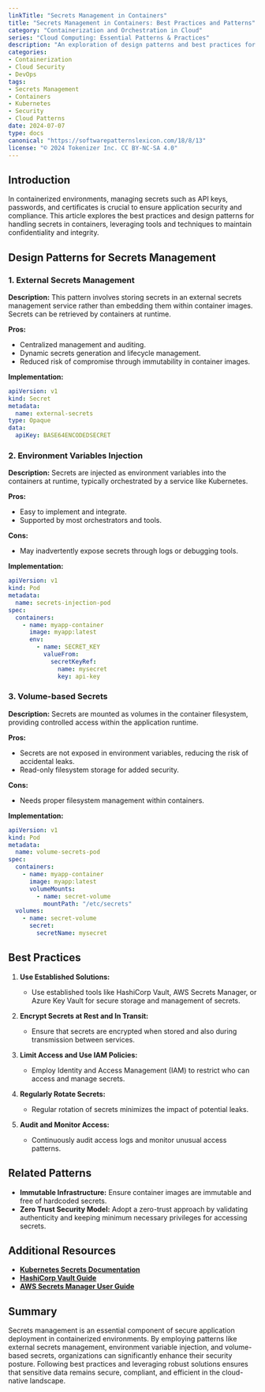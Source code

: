 ```yaml
---
linkTitle: "Secrets Management in Containers"
title: "Secrets Management in Containers: Best Practices and Patterns"
category: "Containerization and Orchestration in Cloud"
series: "Cloud Computing: Essential Patterns & Practices"
description: "An exploration of design patterns and best practices for managing secrets in containerized environments, ensuring security and compliance."
categories:
- Containerization
- Cloud Security
- DevOps
tags:
- Secrets Management
- Containers
- Kubernetes
- Security
- Cloud Patterns
date: 2024-07-07
type: docs
canonical: "https://softwarepatternslexicon.com/18/8/13"
license: "© 2024 Tokenizer Inc. CC BY-NC-SA 4.0"
---
```


## Introduction

In containerized environments, managing secrets such as API keys, passwords, and certificates is crucial to ensure application security and compliance. This article explores the best practices and design patterns for handling secrets in containers, leveraging tools and techniques to maintain confidentiality and integrity.

## Design Patterns for Secrets Management

### 1. External Secrets Management

**Description:** This pattern involves storing secrets in an external secrets management service rather than embedding them within container images. Secrets can be retrieved by containers at runtime.

**Pros:**
- Centralized management and auditing.
- Dynamic secrets generation and lifecycle management.
- Reduced risk of compromise through immutability in container images.

**Implementation:**
```yaml
apiVersion: v1
kind: Secret
metadata:
  name: external-secrets
type: Opaque
data:
  apiKey: BASE64ENCODEDSECRET
```

### 2. Environment Variables Injection

**Description:** Secrets are injected as environment variables into the containers at runtime, typically orchestrated by a service like Kubernetes.

**Pros:**
- Easy to implement and integrate.
- Supported by most orchestrators and tools.
  
**Cons:**
- May inadvertently expose secrets through logs or debugging tools.

**Implementation:**
```yaml
apiVersion: v1
kind: Pod
metadata:
  name: secrets-injection-pod
spec:
  containers:
    - name: myapp-container
      image: myapp:latest
      env:
        - name: SECRET_KEY
          valueFrom:
            secretKeyRef:
              name: mysecret
              key: api-key
```

### 3. Volume-based Secrets

**Description:** Secrets are mounted as volumes in the container filesystem, providing controlled access within the application runtime.

**Pros:**
- Secrets are not exposed in environment variables, reducing the risk of accidental leaks.
- Read-only filesystem storage for added security.

**Cons:**
- Needs proper filesystem management within containers.

**Implementation:**
```yaml
apiVersion: v1
kind: Pod
metadata:
  name: volume-secrets-pod
spec:
  containers:
    - name: myapp-container
      image: myapp:latest
      volumeMounts:
        - name: secret-volume
          mountPath: "/etc/secrets"
  volumes:
    - name: secret-volume
      secret:
        secretName: mysecret
```

## Best Practices

1. **Use Established Solutions:**
   - Use established tools like HashiCorp Vault, AWS Secrets Manager, or Azure Key Vault for secure storage and management of secrets.

2. **Encrypt Secrets at Rest and In Transit:**
   - Ensure that secrets are encrypted when stored and also during transmission between services.

3. **Limit Access and Use IAM Policies:**
   - Employ Identity and Access Management (IAM) to restrict who can access and manage secrets.

4. **Regularly Rotate Secrets:**
   - Regular rotation of secrets minimizes the impact of potential leaks.

5. **Audit and Monitor Access:**
   - Continuously audit access logs and monitor unusual access patterns.

## Related Patterns

- **Immutable Infrastructure:** Ensure container images are immutable and free of hardcoded secrets.
- **Zero Trust Security Model:** Adopt a zero-trust approach by validating authenticity and keeping minimum necessary privileges for accessing secrets.

## Additional Resources

- **[Kubernetes Secrets Documentation](https://kubernetes.io/docs/concepts/configuration/secret/)**
- **[HashiCorp Vault Guide](https://learn.hashicorp.com/collections/vault/getting-started)**
- **[AWS Secrets Manager User Guide](https://docs.aws.amazon.com/secretsmanager/latest/userguide/intro.html)**

## Summary

Secrets management is an essential component of secure application deployment in containerized environments. By employing patterns like external secrets management, environment variable injection, and volume-based secrets, organizations can significantly enhance their security posture. Following best practices and leveraging robust solutions ensures that sensitive data remains secure, compliant, and efficient in the cloud-native landscape.
